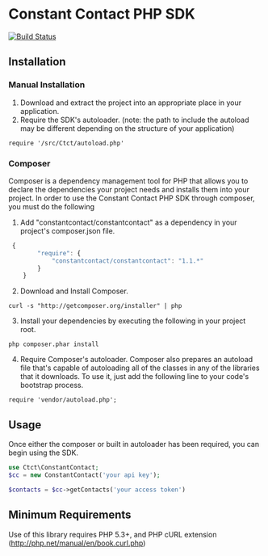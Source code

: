 # Constant Contact PHP SDK
[![Build Status](https://secure.travis-ci.org/constantcontact/php-sdk.png?branch=master)](http://travis-ci.org/constantcontact/php-sdk)

## Installation

### Manual Installation
1. Download and extract the project into an appropriate place in your application.
2. Require the SDK's autoloader. (note: the path to include the autoload may be different depending on the structure of your application)
```
require '/src/Ctct/autoload.php'
```

### Composer
Composer is a dependency management tool for PHP that allows you to declare the dependencies your project needs and installs them into your project. In order to use the Constant Contact PHP SDK through composer, you must do the following 

1. Add "constantcontact/constantcontact" as a dependency in your project's composer.json file.
```javascript
 {
        "require": {
            "constantcontact/constantcontact": "1.1.*"
        }
    }
```

2. Download and Install Composer.
```
curl -s "http://getcomposer.org/installer" | php
```

3. Install your dependencies by executing the following in your project root.
```
php composer.phar install
```

4. Require Composer's autoloader.
Composer also prepares an autoload file that's capable of autoloading all of the classes in any of the libraries that it downloads. To use it, just add the following line to your code's bootstrap process.
```
require 'vendor/autoload.php';
```

## Usage
Once either the composer or built in autoloader has been required, you can begin using the SDK.
```php
use Ctct\ConstantContact;
$cc = new ConstantContact('your api key');

$contacts = $cc->getContacts('your access token')
```
## Minimum Requirements
Use of this library requires PHP 5.3+, and PHP cURL extension (http://php.net/manual/en/book.curl.php)

